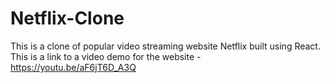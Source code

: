 # Netflix-Clone

This is a clone of popular video streaming website Netflix built using React.
This is a link to a video demo for the website - https://youtu.be/aF6jT6D_A3Q
